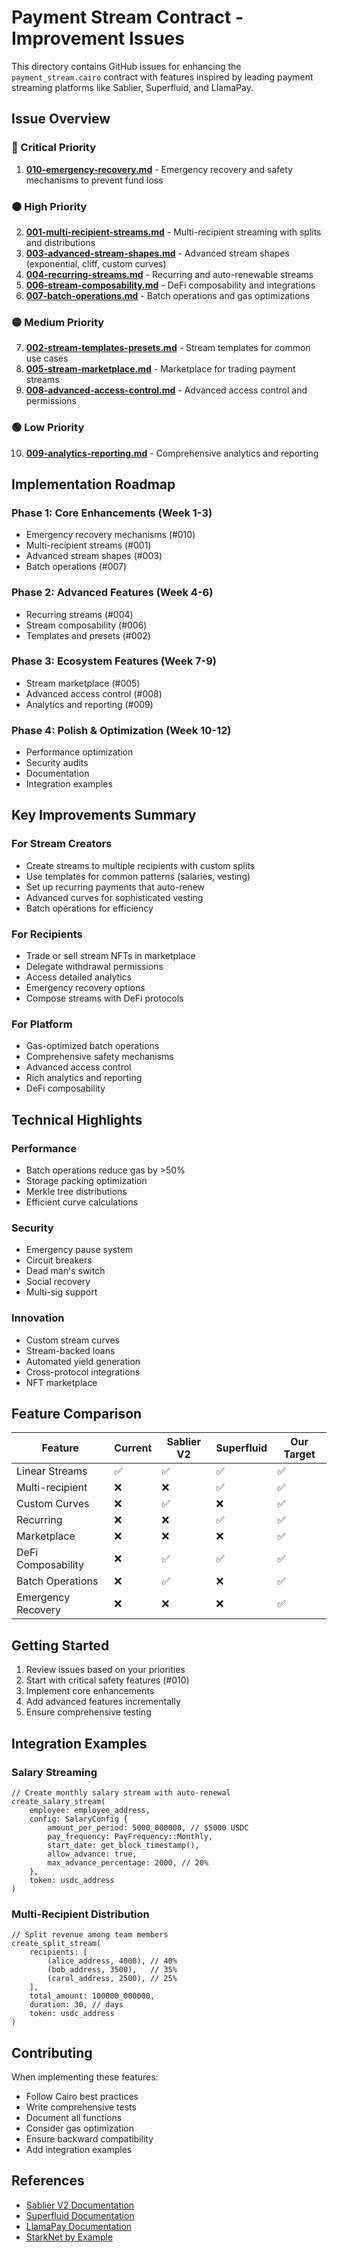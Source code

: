 # Payment Stream Contract - Improvement Issues

This directory contains GitHub issues for enhancing the `payment_stream.cairo` contract with features inspired by leading payment streaming platforms like Sablier, Superfluid, and LlamaPay.

## Issue Overview

### 🔴 Critical Priority
1. **[010-emergency-recovery.md](./010-emergency-recovery.md)** - Emergency recovery and safety mechanisms to prevent fund loss

### 🟠 High Priority
2. **[001-multi-recipient-streams.md](./001-multi-recipient-streams.md)** - Multi-recipient streaming with splits and distributions
3. **[003-advanced-stream-shapes.md](./003-advanced-stream-shapes.md)** - Advanced stream shapes (exponential, cliff, custom curves)
4. **[004-recurring-streams.md](./004-recurring-streams.md)** - Recurring and auto-renewable streams
5. **[006-stream-composability.md](./006-stream-composability.md)** - DeFi composability and integrations
6. **[007-batch-operations.md](./007-batch-operations.md)** - Batch operations and gas optimizations

### 🟡 Medium Priority
7. **[002-stream-templates-presets.md](./002-stream-templates-presets.md)** - Stream templates for common use cases
8. **[005-stream-marketplace.md](./005-stream-marketplace.md)** - Marketplace for trading payment streams
9. **[008-advanced-access-control.md](./008-advanced-access-control.md)** - Advanced access control and permissions

### 🟢 Low Priority
10. **[009-analytics-reporting.md](./009-analytics-reporting.md)** - Comprehensive analytics and reporting

## Implementation Roadmap

### Phase 1: Core Enhancements (Week 1-3)
- Emergency recovery mechanisms (#010)
- Multi-recipient streams (#001)
- Advanced stream shapes (#003)
- Batch operations (#007)

### Phase 2: Advanced Features (Week 4-6)
- Recurring streams (#004)
- Stream composability (#006)
- Templates and presets (#002)

### Phase 3: Ecosystem Features (Week 7-9)
- Stream marketplace (#005)
- Advanced access control (#008)
- Analytics and reporting (#009)

### Phase 4: Polish & Optimization (Week 10-12)
- Performance optimization
- Security audits
- Documentation
- Integration examples

## Key Improvements Summary

### For Stream Creators
- Create streams to multiple recipients with custom splits
- Use templates for common patterns (salaries, vesting)
- Set up recurring payments that auto-renew
- Advanced curves for sophisticated vesting
- Batch operations for efficiency

### For Recipients
- Trade or sell stream NFTs in marketplace
- Delegate withdrawal permissions
- Access detailed analytics
- Emergency recovery options
- Compose streams with DeFi protocols

### For Platform
- Gas-optimized batch operations
- Comprehensive safety mechanisms
- Advanced access control
- Rich analytics and reporting
- DeFi composability

## Technical Highlights

### Performance
- Batch operations reduce gas by >50%
- Storage packing optimization
- Merkle tree distributions
- Efficient curve calculations

### Security
- Emergency pause system
- Circuit breakers
- Dead man's switch
- Social recovery
- Multi-sig support

### Innovation
- Custom stream curves
- Stream-backed loans
- Automated yield generation
- Cross-protocol integrations
- NFT marketplace

## Feature Comparison

| Feature | Current | Sablier V2 | Superfluid | Our Target |
|---------|---------|------------|------------|------------|
| Linear Streams | ✅ | ✅ | ✅ | ✅ |
| Multi-recipient | ❌ | ❌ | ✅ | ✅ |
| Custom Curves | ❌ | ✅ | ❌ | ✅ |
| Recurring | ❌ | ❌ | ✅ | ✅ |
| Marketplace | ❌ | ❌ | ❌ | ✅ |
| DeFi Composability | ❌ | ✅ | ✅ | ✅ |
| Batch Operations | ❌ | ✅ | ❌ | ✅ |
| Emergency Recovery | ❌ | ❌ | ❌ | ✅ |

## Getting Started

1. Review issues based on your priorities
2. Start with critical safety features (#010)
3. Implement core enhancements
4. Add advanced features incrementally
5. Ensure comprehensive testing

## Integration Examples

### Salary Streaming
```cairo
// Create monthly salary stream with auto-renewal
create_salary_stream(
    employee: employee_address,
    config: SalaryConfig {
        amount_per_period: 5000_000000, // $5000 USDC
        pay_frequency: PayFrequency::Monthly,
        start_date: get_block_timestamp(),
        allow_advance: true,
        max_advance_percentage: 2000, // 20%
    },
    token: usdc_address
)
```

### Multi-Recipient Distribution
```cairo
// Split revenue among team members
create_split_stream(
    recipients: [
        (alice_address, 4000), // 40%
        (bob_address, 3500),   // 35%
        (carol_address, 2500), // 25%
    ],
    total_amount: 100000_000000,
    duration: 30, // days
    token: usdc_address
)
```

## Contributing

When implementing these features:
- Follow Cairo best practices
- Write comprehensive tests
- Document all functions
- Consider gas optimization
- Ensure backward compatibility
- Add integration examples

## References

- [Sablier V2 Documentation](https://docs.sablier.com/)
- [Superfluid Documentation](https://docs.superfluid.finance/)
- [LlamaPay Documentation](https://docs.llamapay.io/)
- [StarkNet by Example](https://starknet-by-example.voyager.online/) 
